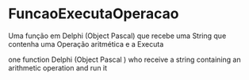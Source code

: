 # FuncaoExecutaOperacao
Uma função em Delphi (Object Pascal) que recebe uma String que contenha uma Operação aritmética e a Executa


one function Delphi (Object Pascal ) who receive a string containing an arithmetic operation and run it
